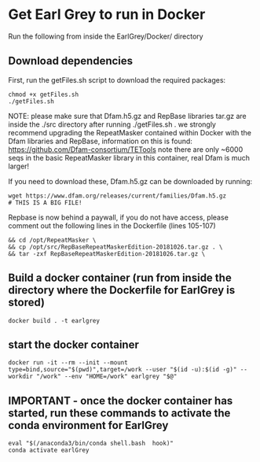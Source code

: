 # Get Earl Grey to run in Docker

Run the following from inside the EarlGrey/Docker/ directory

## Download dependencies

First, run the getFiles.sh script to download the required packages:

```
chmod +x getFiles.sh
./getFiles.sh
```

NOTE: please make sure that Dfam.h5.gz and RepBase libraries tar.gz are inside the ./src directory after running ./getFiles.sh . 
we strongly recommend upgrading the RepeatMasker contained within Docker with the Dfam libraries and RepBase, information on this is found: https://github.com/Dfam-consortium/TETools
note there are only ~6000 seqs in the basic RepeatMasker library in this container, real Dfam is much larger!

If you need to download these,
Dfam.h5.gz can be downloaded by running:

```
wget https://www.dfam.org/releases/current/families/Dfam.h5.gz 
# THIS IS A BIG FILE!
```

Repbase is now behind a paywall, if you do not have access, please comment out the following lines in the Dockerfile (lines 105-107)
```
&& cd /opt/RepeatMasker \
&& cp /opt/src/RepBaseRepeatMaskerEdition-20181026.tar.gz . \
&& tar -zxf RepBaseRepeatMaskerEdition-20181026.tar.gz \
```

## Build a docker container (run from inside the directory where the Dockerfile for EarlGrey is stored)
```
docker build . -t earlgrey
```

## start the docker container

```
docker run -it --rm --init --mount type=bind,source="$(pwd)",target=/work --user "$(id -u):$(id -g)" --workdir "/work" --env "HOME=/work" earlgrey "$@"
```

## IMPORTANT - once the docker container has started, run these commands to activate the conda environment for EarlGrey

```
eval "$(/anaconda3/bin/conda shell.bash  hook)"
conda activate earlGrey
```

